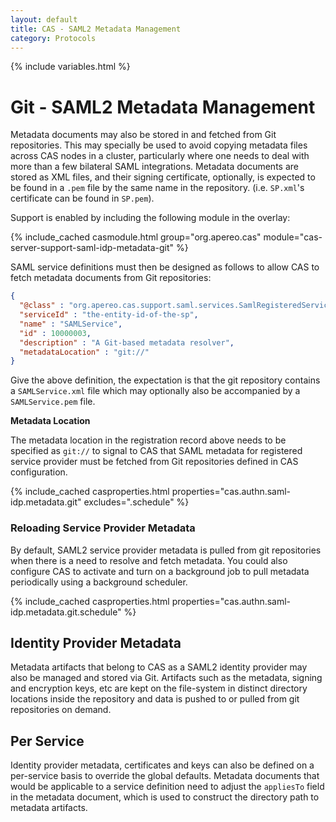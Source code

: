 ```yaml
---
layout: default
title: CAS - SAML2 Metadata Management
category: Protocols
---
```


{% include variables.html %}

# Git - SAML2 Metadata Management

Metadata documents may also be stored in and fetched from Git repositories. This may specially be used to avoid copying metadata
files across CAS nodes in a cluster, particularly where one needs to deal with more than a few bilateral SAML integrations.
Metadata documents are stored as XML files, and their signing certificate, optionally, is expected to be found in a `.pem`
file by the same name in the repository. (i.e. `SP.xml`'s certificate can be found in `SP.pem`).

Support is enabled by including the following module in the overlay:

{% include_cached casmodule.html group="org.apereo.cas" module="cas-server-support-saml-idp-metadata-git" %}

SAML service definitions must then be designed as follows to allow CAS to fetch metadata documents from Git repositories:

```json
{
  "@class" : "org.apereo.cas.support.saml.services.SamlRegisteredService",
  "serviceId" : "the-entity-id-of-the-sp",
  "name" : "SAMLService",
  "id" : 10000003,
  "description" : "A Git-based metadata resolver",
  "metadataLocation" : "git://"
}
```

Give the above definition, the expectation is that the git repository
contains a `SAMLService.xml` file which may optionally also be accompanied by a `SAMLService.pem` file.

<div class="alert alert-info"><strong>Metadata Location</strong><p>
The metadata location in the registration record above needs to be specified as <code>git://</code> to signal to CAS that 
SAML metadata for registered service provider must be fetched from Git repositories defined in CAS configuration. 
</p></div>

{% include_cached casproperties.html properties="cas.authn.saml-idp.metadata.git" excludes=".schedule" %}
                                                                                                     
### Reloading Service Provider Metadata
   
By default, SAML2 service provider metadata is pulled from git repositories when there is a need to resolve and fetch metadata.
You could also configure CAS to activate and turn on a background job to pull metadata periodically using a background scheduler. 

{% include_cached casproperties.html properties="cas.authn.saml-idp.metadata.git.schedule" %}

## Identity Provider Metadata

Metadata artifacts that belong to CAS as a SAML2 identity provider may also be
managed and stored via Git. Artifacts such as the metadata, signing and encryption
keys, etc are kept on the file-system in distinct directory locations inside
the repository and data is pushed to or pulled from git repositories on demand.

## Per Service

Identity provider metadata, certificates and keys can also be defined on a per-service basis to override the global defaults.
Metadata documents that would be applicable to a service definition need to adjust the `appliesTo` field in the metadata
document, which is used to construct the directory path to metadata artifacts.
